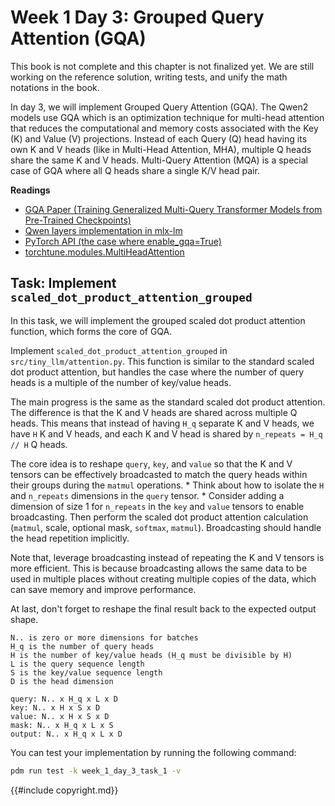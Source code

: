 # Week 1 Day 3: Grouped Query Attention (GQA)

<div class="warning">

This book is not complete and this chapter is not finalized yet. We are still working on the reference solution, writing
tests, and unify the math notations in the book.

</div>

In day 3, we will implement Grouped Query Attention (GQA). The Qwen2 models use GQA which is an optimization technique for multi-head attention that reduces the computational and memory costs associated with the Key (K) and Value (V) projections. Instead of each Query (Q) head having its own K and V heads (like in Multi-Head Attention, MHA), multiple Q heads share the same K and V heads. Multi-Query Attention (MQA) is a special case of GQA where all Q heads share a single K/V head pair.


**Readings**

*   [GQA Paper (Training Generalized Multi-Query Transformer Models from Pre-Trained Checkpoints)](https://arxiv.org/abs/2305.13245)
*   [Qwen layers implementation in mlx-lm](https://github.com/ml-explore/mlx-lm/blob/main/mlx_lm/models/qwen2.py)
*   [PyTorch API (the case where enable_gqa=True)](https://pytorch.org/docs/stable/generated/torch.nn.functional.scaled_dot_product_attention.html)
*   [torchtune.modules.MultiHeadAttention](https://pytorch.org/torchtune/0.3/generated/torchtune.modules.MultiHeadAttention.html)

## Task: Implement `scaled_dot_product_attention_grouped`

In this task, we will implement the grouped scaled dot product attention function, which forms the core of GQA.

Implement `scaled_dot_product_attention_grouped` in `src/tiny_llm/attention.py`. This function is similar to the standard scaled dot product attention, but handles the case where the number of query heads is a multiple of the number of key/value heads.

The main progress is the same as the standard scaled dot product attention. The difference is that the K and V heads are shared across multiple Q heads. This means that instead of having `H_q` separate K and V heads, we have `H` K and V heads, and each K and V head is shared by `n_repeats = H_q // H` Q heads.  

The core idea is to reshape `query`, `key`, and `value` so that the K and V tensors can be effectively broadcasted to match the query heads within their groups during the `matmul` operations.
    *   Think about how to isolate the `H` and `n_repeats` dimensions in the `query` tensor.
    *   Consider adding a dimension of size 1 for `n_repeats` in the `key` and `value` tensors to enable broadcasting.
Then perform the scaled dot product attention calculation (`matmul`, scale, optional mask, `softmax`, `matmul`). Broadcasting should handle the head repetition implicitly.

Note that, leverage broadcasting instead of repeating the K and V tensors is more efficient. This is because broadcasting allows the same data to be used in multiple places without creating multiple copies of the data, which can save memory and improve performance.

At last, don't forget to reshape the final result back to the expected output shape.

```
N.. is zero or more dimensions for batches
H_q is the number of query heads
H is the number of key/value heads (H_q must be divisible by H)
L is the query sequence length
S is the key/value sequence length
D is the head dimension

query: N.. x H_q x L x D
key: N.. x H x S x D
value: N.. x H x S x D
mask: N.. x H_q x L x S
output: N.. x H_q x L x D
```

You can test your implementation by running the following command:

```bash
pdm run test -k week_1_day_3_task_1 -v
```

{{#include copyright.md}}

